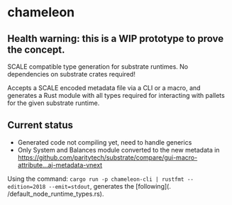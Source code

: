 # chameleon

## Health warning: this is a WIP prototype to prove the concept.

SCALE compatible type generation for substrate runtimes. No dependencies on substrate crates required!

Accepts a SCALE encoded metadata file via a CLI or a macro, and generates a Rust module with all types required for interacting with pallets for the given substrate runtime.

## Current status

- Generated code not compiling yet, need to handle generics
- Only System and Balances module converted to the new metadata in https://github.com/paritytech/substrate/compare/gui-macro-attribute...aj-metadata-vnext

Using the command: `cargo run -p chameleon-cli | rustfmt --edition=2018 --emit=stdout`, generates the [following](.
/default_node_runtime_types.rs).
